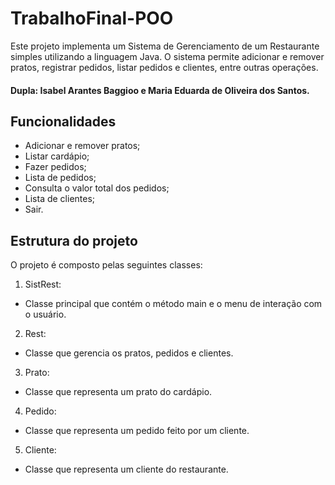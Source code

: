 # TrabalhoFinal-POO

Este projeto implementa um Sistema de Gerenciamento de um Restaurante simples utilizando a linguagem Java. O sistema permite adicionar e remover pratos, registrar pedidos, listar pedidos e clientes, entre outras operações.
#### Dupla: Isabel Arantes Baggioo e Maria Eduarda de Oliveira dos Santos.

## Funcionalidades

  - Adicionar e remover pratos;
  - Listar cardápio;
  - Fazer pedidos;
  - Lista de pedidos;
  - Consulta o valor total dos pedidos;
  - Lista de clientes;
  - Sair.

## Estrutura do projeto

O projeto é composto pelas seguintes classes:

  1. SistRest:
  - Classe principal que contém o método main e o menu de interação com o usuário.
  2. Rest:
  - Classe que gerencia os pratos, pedidos e clientes.
  3. Prato:
  - Classe que representa um prato do cardápio.
  4. Pedido:
  - Classe que representa um pedido feito por um cliente.
  5. Cliente:
  - Classe que representa um cliente do restaurante.